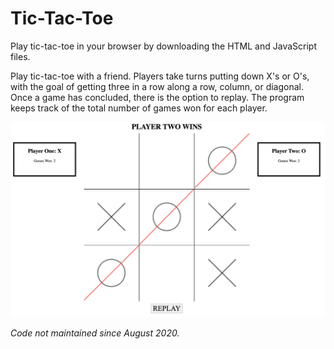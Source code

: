 # Tic-Tac-Toe
Play tic-tac-toe in your browser by downloading the HTML and JavaScript files.

Play tic-tac-toe with a friend. Players take turns putting down X's or O's, with the goal of getting three in a row along a row, column, or diagonal.
Once a game has concluded, there is the option to replay. The program keeps track of the total number of games won for each player.

![Screenshot of the end screen for a tic-tac-toe game](https://github.com/IWShi/tic-tac-toe/blob/25f19b094dda0615fccc125eb5f1c0cef96c67d3/tictactoescreenshot.png)

*Code not maintained since August 2020.*
